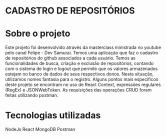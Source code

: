 # CADASTRO DE REPOSITÓRIOS
# Sobre o projeto
Este projeto foi desenvolvido através da masterclass ministrada no youtube pelo canal Felipe - Dev Samurai. Temos uma aplicação que faz o cadastro de repositórios do github associados a cada usuário. Temos as funcionalidades de busca, criação e exclusão de repositórios, contando com o sistema de login e logout que permite que os valores armazenados estejam no banco de dados de seus respectivos donos. Nesta situação, utilizamos nomes fantasia para o registro.
Alguns pontos mais específicos deste projeto se encontram no uso de React Context, expressões regulares (RegEx) e JSONWebToken. As requisições das operações CRUD foram feitas utilizando postman.

# Tecnologias utilizadas
NodeJs
React
MongoDB
Postman
